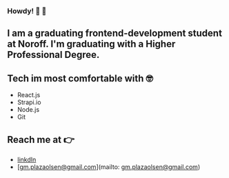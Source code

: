 ### Howdy! 👋 :cowboy_hat_face:

## I am a graduating frontend-development student at Noroff. I'm graduating with a Higher Professional Degree.

## Tech im most comfortable with :nerd_face:
- React.js
- Strapi.io
- Node.js
- Git

## Reach me at :point_right:
- [linkdIn](https://www.linkedin.com/in/gunn-malene-plaza-olsen-00b197198/)
- [gm.plazaolsen@gmail.com](mailto: gm.plazaolsen@gmail.com)
<!--
**GunnMaleneOlsen/GunnMaleneOlsen** is a ✨ _special_ ✨ repository because its `README.md` (this file) appears on your GitHub profile.

Here are some ideas to get you started:

- 🔭 I’m currently working on ...
- 🌱 I’m currently learning ...
- 👯 I’m looking to collaborate on ...
- 🤔 I’m looking for help with ...
- 💬 Ask me about ...
- 📫 How to reach me: ...
- 😄 Pronouns: ...
- ⚡ Fun fact: ...
-->
